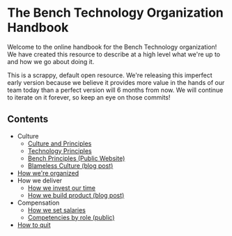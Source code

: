 # The Bench Technology Organization Handbook

Welcome to the online handbook for the Bench Technology organization! We have created this resource to describe at a high level what we're up to and how we go about doing it.

This is a scrappy, default open resource. We're releasing this imperfect early version because we believe it provides more value in the hands of our team today than a perfect version will 6 months from now. We will continue to iterate on it forever, so keep an eye on those commits!

## Contents

- Culture
  - [Culture and Principles](culture-and-principles.md)
  - [Technology Principles](technology-principles.md)
  - [Bench Principles (Public Website)](https://bench.co/go/culture)
  - [Blameless Culture (blog post)](https://medium.com/bench-engineering/breaking-good-55fed1d81aac)
- [How we're organized](how-were-organized.md)
- How we deliver
  - [How we invest our time](how-we-invest-our-time.md)
  - [How we build product (blog post)](https://medium.com/lifeatbench/how-we-build-product-at-bench-a095d7f62872)
- Compensation
  - [How we set salaries](how-we-set-salaries.md)
  - [Competencies by role (public)](https://docs.google.com/spreadsheets/d/1rV2q8TJaY8gHhuAhXaHBLJdld3XLdJG-UbL706SkCAY/edit#gid=221997572)
- [How to quit](how-to-quit.md)

